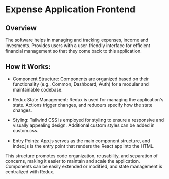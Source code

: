 # Expense Application Frontend

## Overview

The software helps in managing and tracking expenses, income and invesments. Provides users with a user-friendly interface for efficient financial management so that they come back to this application.

## How it Works:

- Component Structure: Components are organized based on their functionality (e.g., Common, Dashboard, Auth) for a modular and maintainable codebase.

- Redux State Management: Redux is used for managing the application's state. Actions trigger changes, and reducers specify how the state changes.

- Styling: Tailwind CSS is employed for styling to ensure a responsive and visually appealing design. Additional custom styles can be added in custom.css.

- Entry Points: App.js serves as the main component structure, and index.js is the entry point that renders the React app into the HTML.

This structure promotes code organization, reusability, and separation of concerns, making it easier to maintain and scale the application. Components can be easily extended or modified, and state management is centralized with Redux.
